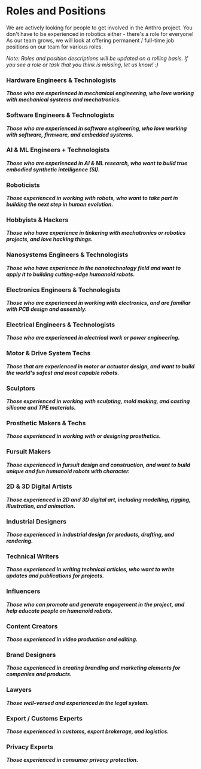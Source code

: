 # Roles and Positions

We are actively looking for people to get involved in the Anthro project. You don't have to be experienced in robotics either - there's a role for everyone! As our team grows, we will look at offering permanent / full-time job positions on our team for various roles.

*Note: Roles and position descriptions will be updated on a rolling basis. If you see a role or task that you think is missing, let us know! :)*

### Hardware Engineers & Technologists

***Those who are experienced in mechanical engineering, who love working with mechanical systems and mechatronics.***

### Software Engineers & Technologists

***Those who are experienced in software engineering, who love working with software, firmware, and embedded systems.***

### AI & ML Engineers + Technologists

***Those who are experienced in AI & ML research, who want to build true embodied synthetic intelligence (SI).***

### Roboticists

***Those experienced in working with robots, who want to take part in building the next step in human evolution.***

### Hobbyists & Hackers

***Those who have experience in tinkering with mechatronics or robotics projects, and love hacking things.***

### Nanosystems Engineers & Technologists 

***Those who have experience in the nanotechnology field and want to apply it to building cutting-edge humanoid robots.***

### Electronics Engineers & Technologists

***Those who are experienced in working with electronics, and are familiar with PCB design and assembly.***

### Electrical Engineers & Technologists

***Those who are experienced in electrical work or power engineering.***

### Motor & Drive System Techs

***Those that are experienced in motor or actuator design, and want to build the world's safest and most capable robots.***

### Sculptors

***Those experienced in working with sculpting, mold making, and casting silicone and TPE materials.***

### Prosthetic Makers & Techs

***Those experienced in working with or designing prosthetics.***

### Fursuit Makers

***Those experienced in fursuit design and construction, and want to build unique and fun humanoid robots with character.***

### 2D & 3D Digital Artists

***Those experienced in 2D and 3D digital art, including modelling, rigging, illustration, and animation.***

### Industrial Designers

***Those experienced in industrial design for products, drafting, and rendering.***

### Technical Writers

***Those experienced in writing technical articles, who want to write updates and publications for projects.***

### Influencers

***Those who can promote and generate engagement in the project, and help educate people on humanoid robots.***

### Content Creators

***Those experienced in video production and editing.***

### Brand Designers

***Those experienced in creating branding and marketing elements for companies and products.***

### Lawyers

***Those well-versed and experienced in the legal system.***

### Export / Customs Experts

***Those experienced in customs, export brokerage, and logistics.***

### Privacy Experts

***Those experienced in consumer privacy protection.***
